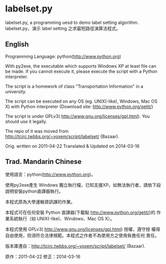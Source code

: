 labelset.py
===========

labelset.py, a programming uesd to demo label setting algorithm.
labelset.py，演示 label setting 之求最短路徑演算法程式。

English 
----------
Programming Language: python(http://www.python.org)

With py2exe, the executable which supports Windows XP at least file can be made.
If you cannot execute it, please execute the script with a Python interpreter.

The script is a homework of class "Transportation Information" in a university.

The script can be executed on any OS (eg. UNIX(-like), Windows, Mac OS X) with
Python interpreter (Download site: http://www.python.org/getit/)

The script is under GPLv3( http://www.gnu.org/licenses/gpl.html). You should 
use it legally.

The repo of it was moved from http://tcirc.twbbs.org/~yoxem/script/labelset/ (Bazaar).

Orig. written on 2011-04-22
Translated & Updated on 2014-03-16

Trad. Mandarin Chinese
------------------------

使用語言：python(http://www.python.org)。

使用py2exe產生 Windows 獨立執行檔，已知支援XP。如無法執行者，請依下段
說明安裝python直譯器執行。

本程式原為大學運輸資訊課的作業。

本程式可在任何安裝 Python 直譯器(下載點 http://www.python.org/getit/)的
作業系統執行（如 UNIX(-like)、Windows、Mac OS X）。

本程式使用 GPLv3( http://www.gnu.org/licenses/gpl.html) 授權，遵守授
權得自由使用，但須符合法律規範。本程式之作者不為使用方之使用負擔任何
責任。

版本庫遷自：http://tcirc.twbbs.org/~yoxem/script/labelset/ (Bazaar).

原作：2011-04-22
修正：2014-03-16
